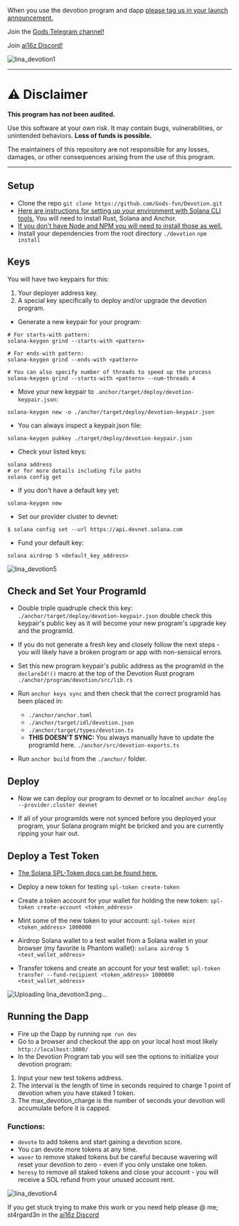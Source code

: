 When you use the devotion program and dapp [please tag us in your launch announcement.](https://x.com/godsdotfun) 

Join the [Gods Telegram channel!](http://gods.fun)  

Join [ai16z Discord!](https://discord.gg/478N45NWQ6)

![lina_devotion1](https://github.com/user-attachments/assets/65315cbc-99a1-4f40-9f6b-9effa94768ae)

---

# ⚠️ Disclaimer

**This program has not been audited.**

Use this software at your own risk. It may contain bugs, vulnerabilities, or unintended behaviors. **Loss of funds is possible.**  

The maintainers of this repository are not responsible for any losses, damages, or other consequences arising from the use of this program.

---

## Setup

- Clone the repo `git clone https://github.com/Gods-fun/Devotion.git`
- [Here are instructions for setting up your environment with Solana CLI tools.](https://solana.com/docs/intro/installation)  You will need to install Rust, Solana and Anchor.
- [If you don't have Node and NPM you will need to install those as well.](https://nodejs.org/en/download)
- Install your dependencies from the root directory `./devotion` `npm install`

## Keys

You will have two keypairs for this:

1. Your deployer address key.
2. A special key specifically to deploy and/or upgrade the devotion program.

- Generate a new keypair for your program: 
```
# For starts-with pattern:
solana-keygen grind --starts-with <pattern>

# For ends-with pattern:
solana-keygen grind --ends-with <pattern>

# You can also specify number of threads to speed up the process
solana-keygen grind --starts-with <pattern> --num-threads 4
```

- Move your new keypair to  `.anchor/target/deploy/devotion-keypair.json`:

```
solana-keygen new -o ./anchor/target/deploy/devotion-keypair.json
```

- You can always inspect a keypair.json file:

```
solana-keygen pubkey ./target/deploy/devotion-keypair.json
```

- Check your listed keys:

```
solana address
# or for more details including file paths
solana config get
```

- If you don't have a default key yet:

```
solana-keygen new
```

- Set our provider cluster to devnet:

```
$ solana config set --url https://api.devnet.solana.com
```

- Fund your default key:
```
solana airdrop 5 <default_key_address>
```

![lina_devotion5](https://github.com/user-attachments/assets/3dd418d8-87c7-4799-83ed-3932fbf2aa6b)

## Check and Set Your ProgramId

- Double triple quadruple check this key: `./anchor/target/deploy/devotion-keypair.json` double check this keypair's public key as it will become your new program's upgrade key and the programId.

- If you do not generate a fresh key and closely follow the next steps - you will likely have a broken program or app with non-sensical errors.

- Set this new program keypair's public address as the programId in the `declareId!()` macro at the top of the Devotion Rust program `./anchor/program/devotion/src/lib.rs`

- Run `anchor keys sync` and then check that the correct programId has been placed in:
    - `./anchor/anchor.toml`
    - `./anchor/target/idl/devotion.json`
    - `./anchor/target/types/devotion.ts`
    - **THIS DOESN'T SYNC:** You always manually have to update the programId here. `./anchor/src/devotion-exports.ts`

- Run `anchor build` from the `./anchor/` folder.

## Deploy

- Now we can deploy our program to devnet or to localnet `anchor deploy --provider.cluster devnet`

- If all of your programIds were not synced before you deployed your program, your Solana program might be bricked and you are currently ripping your hair out.

## Deploy a Test Token

- [The Solana SPL-Token docs can be found here.](https://spl.solana.com/token)

- Deploy a new token for testing `spl-token create-token`
- Create a token account for your wallet for holding the new token: `spl-token create-account <token_address>`
- Mint some of the new token to your account: `spl-token mint <token_address> 1000000`
- Airdrop Solana wallet to a test wallet from a Solana wallet in your browser (my favorite is Phantom wallet): `solana airdrop 5 <test_wallet_address>`
- Transfer tokens and create an account for your test wallet: `spl-token transfer --fund-recipient <token_address> 1000000 <test_wallet_address>`

![Uploading lina_devotion3.png…]()

## Running the Dapp

- Fire up the Dapp by running `npm run dev`
- Go to a browser and checkout the app on your local host most likely `http://localhost:3000/`
- In the Devotion Program tab you will see the options to initialize your devotion program:

1. Input your new test tokens address.
2. The interval is the length of time in seconds required to charge 1 point of devotion when you have staked 1 token.
3. The max_devotion_charge is the number of seconds your devotion will accumulate before it is capped.

### Functions:

- `devote` to add tokens and start gaining a devotion score.
- You can devote more tokens at any time.
- `waver` to remove staked tokens but be careful because wavering will reset your devotion to zero - even if you only unstake one token.
- `heresy` to remove all staked tokens and close your account - you will receive a SOL refund from your unused account rent.

![lina_devotion4](https://github.com/user-attachments/assets/86b76203-dc63-4f99-824b-fc60fad730f1)

If you get stuck trying to make this work or you need help please @ me; st4rgard3n in the [ai16z Discord](https://discord.gg/478N45NWQ6)

